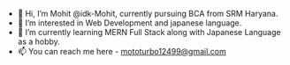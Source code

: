 - 👋 Hi, I’m Mohit @idk-Mohit, currently pursuing BCA from SRM Haryana.
- 👀 I’m interested in Web Development and japanese language.
- 🌱 I’m currently learning MERN Full Stack along with Japanese Language as a hobby.
- 📫 You can reach me here - mototurbo12499@gmail.com

<!---
idk-Mohit/idk-Mohit is a ✨ special ✨ repository because its `README.md` (this file) appears on your GitHub profile.
You can click the Preview link to take a look at your changes.
--->
